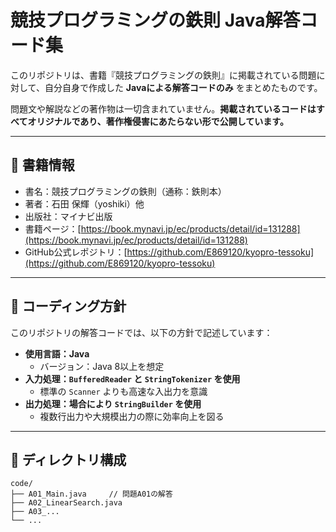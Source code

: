 # 競技プログラミングの鉄則 Java解答コード集

このリポジトリは、書籍『競技プログラミングの鉄則』に掲載されている問題に対して、自分自身で作成した **Javaによる解答コードのみ** をまとめたものです。

問題文や解説などの著作物は一切含まれていません。**掲載されているコードはすべてオリジナルであり、著作権侵害にあたらない形で公開しています。**

---

## 📘 書籍情報

- 書名：競技プログラミングの鉄則（通称：鉄則本）
- 著者：石田 保輝（yoshiki）他
- 出版社：マイナビ出版
- 書籍ページ：[https://book.mynavi.jp/ec/products/detail/id=131288](https://book.mynavi.jp/ec/products/detail/id=131288)
- GitHub公式レポジトリ：[https://github.com/E869120/kyopro-tessoku](https://github.com/E869120/kyopro-tessoku)

---

## 🔧 コーディング方針

このリポジトリの解答コードでは、以下の方針で記述しています：

- **使用言語：Java**
  - バージョン：Java 8以上を想定
- **入力処理：`BufferedReader` と `StringTokenizer` を使用**
  - 標準の `Scanner` よりも高速な入出力を意識
- **出力処理：場合により `StringBuilder` を使用**
  - 複数行出力や大規模出力の際に効率向上を図る

---

## 📁 ディレクトリ構成

```text
code/
├── A01_Main.java     // 問題A01の解答
├── A02_LinearSearch.java
├── A03_...
└── ...
```
